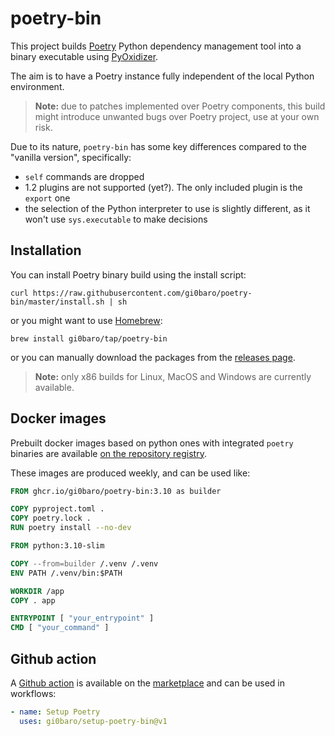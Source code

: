 # poetry-bin

This project builds [Poetry](https://github.com/python-poetry/poetry) Python dependency management tool into a binary executable using [PyOxidizer](https://github.com/indygreg/PyOxidizer).

The aim is to have a Poetry instance fully independent of the local Python environment.

> **Note:** due to patches implemented over Poetry components, this build might introduce unwanted bugs over Poetry project, use at your own risk.

Due to its nature, `poetry-bin` has some key differences compared to the "vanilla version", specifically:

- `self` commands are dropped
- 1.2 plugins are not supported (yet?). The only included plugin is the `export` one
- the selection of the Python interpreter to use is slightly different, as it won't use `sys.executable` to make decisions

## Installation

You can install Poetry binary build using the install script:

    curl https://raw.githubusercontent.com/gi0baro/poetry-bin/master/install.sh | sh

or you might want to use [Homebrew](https://brew.sh/):

    brew install gi0baro/tap/poetry-bin

or you can manually download the packages from the [releases page](https://github.com/gi0baro/poetry-bin/releases).

> **Note:** only x86 builds for Linux, MacOS and Windows are currently available.

## Docker images

Prebuilt docker images based on python ones with integrated `poetry` binaries are available [on the repository registry](https://github.com/gi0baro/poetry-bin/pkgs/container/poetry-bin). 

These images are produced weekly, and can be used like:

```Dockerfile
FROM ghcr.io/gi0baro/poetry-bin:3.10 as builder

COPY pyproject.toml .
COPY poetry.lock .
RUN poetry install --no-dev

FROM python:3.10-slim

COPY --from=builder /.venv /.venv
ENV PATH /.venv/bin:$PATH

WORKDIR /app
COPY . app

ENTRYPOINT [ "your_entrypoint" ]
CMD [ "your_command" ]
```

## Github action

A [Github action](https://github.com/gi0baro/setup-poetry-bin) is available on the [marketplace](https://github.com/marketplace/actions/setup-poetry-bin) and can be used in workflows:

```yaml
- name: Setup Poetry
  uses: gi0baro/setup-poetry-bin@v1
```

